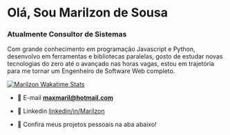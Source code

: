 <h1>Olá, Sou Marilzon de Sousa</h1>
<h3>Atualmente Consultor de Sistemas</h3>
<p>Com grande conhecimento em programação Javascript e Python, desenvolvo em ferramentas e bibliotecas paralelas, gosto de estudar novas tecnologias do zero até o avançado nas horas vagas, estou em trajetória para me tornar um Engenheiro de Software Web completo.</p>

[![Marilzon Wakatime Stats](https://github-readme-stats.vercel.app/api/wakatime?username=Marilzon&langs_count=5&hide=json,properties,stylus&custom_title=O%20que%20ando%20codando!&theme=dark&time_range=last_year)](https://wakatime.com/@Marilzon)

- 💬 E-mail **maxmaril@hotmail.com**
- 📄 Linkedin [linkedin/in/Marilzon](https://www.linkedin.com/in/marilzon/)

- 📌 Confira meus projetos pessoais na aba abaixo!
